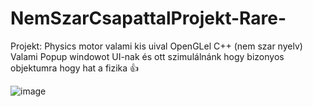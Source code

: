 # NemSzarCsapattalProjekt-Rare-

Projekt: Physics motor valami kis uival OpenGLel C++ (nem szar nyelv)
Valami Popup windowot UI-nak és ott szimulálnánk hogy bizonyos objektumra hogy hat a fizika
👍



![image](https://github.com/user-attachments/assets/619c0a50-8a8d-468f-9fb9-fcf4ce7f8324)
